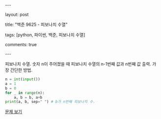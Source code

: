 \---

layout: post

title: "백준 9625 - 피보나치 수열"

tags: [python, 파이썬, 백준, 피보나치 수열]

comments: true

\---

피보나치 수열. 숫자 n이 주어졌을 때 피보나치 수열의 n-1번째 값과 n번째 값 출력. 가장 간단한 방법.

```python
n = int(input())
a = 1
b = 0
for _ in range(n):
    a, b = b, a+b
print(a, b, sep=" ") # b가 n번째 피보나치 수.
```

[문제 보기](https://www.acmicpc.net/problem/9625)
